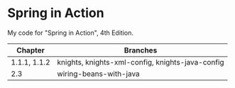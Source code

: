 # Spring in Action
My code for "Spring in Action", 4th Edition.

| Chapter | Branches |
| ------ | ------- |
| 1.1.1, 1.1.2 | knights, knights-xml-config, knights-java-config |
| 2.3 | wiring-beans-with-java |
